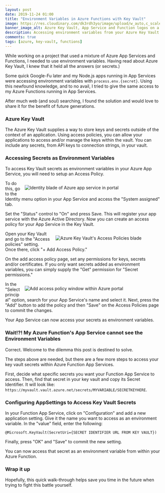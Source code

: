 ```yaml
---
layout: post
date: 2019-11-24 01:00
title: "Environment Variables in Azure Functions with Key Vault"
image: https://res.cloudinary.com/dk3rdh3yo/image/upload/w_auto,c_scale/69502090-f4b96a80-0ed0-11ea-95fd-8c51ac152b14_mukvtv.jpg
banner_image_alt: Azure Key Vault, App Service and Function logos on a background of the Azure portal.
description: Accessing environment variables from your Azure Key Vault is simple for normal Azure App Services, but a little more involved for Azure Function App Services.
comments: true
tags: [azure, key-vault, functions]
---
```


While working on a project that used a mixture of Azure App Services and Functions, I needed to use environment variables. Having read about Azure Key Vault, I knew that it held all the answers (or secrets.)

Some quick Google-Fu later and my Node.js apps running in App Services were accessing environment variables with `process.env.{secret}`. Using this newfound knowledge, and to no avail, I tried to give the same access to my Azure Functions running in App Services.

After much web (and soul) searching, I found the solution and would love to share it for the benefit of future generations.

<!--more-->

### Azure Key Vault

The Azure Key Vault supplies a way to store keys and secrets outside of the context of an application. Using access policies, you can allow your applications to access and/or manage the keys within the vault. You can include any secrets, from API keys to connection strings, in your vault.

### Accessing Secrets as Environment Variables

To access Key Vault secrets as environment variables in your Azure App Service, you will need to setup an Access Policy.

<figure style="width:400px;float:right;margin-left:15px">
    <img src="https://res.cloudinary.com/dk3rdh3yo/image/upload/w_auto,c_scale/69500724-393e0980-0ec3-11ea-8ac5-c859956c3a12_tylwgx.jpg"
    class="cld-responsive"
    alt="Identity blade of Azure app service in portal" />
</figure>

To do this, go to the Identity menu option in your App Service and access the "System assigned" tab.

Set the "Status" control to "On" and press Save. This will register your app service with the Azure Active Directory. Now you can create an access policy for your App Service in the Key Vault.

<figure style="width:300px;float:right;margin-left:15px">
    <img src="https://res.cloudinary.com/dk3rdh3yo/image/upload/w_auto,c_scale/69500821-2ed03f80-0ec4-11ea-959c-94e540cfa40f_qlsmbm.jpg"
    alt="Azure Key Vault's Access Policies blade"
    class="cld-responsive"
    />
</figure>

Open your Key Vault and go to the "Access policies" setting. Once there, click "+ Add Access Policy."

On the add access policy page, set any permissions for keys, secrets and/or certificates. If you only want secrets added as environment variables, you can simply supply the "Get" permission for "Secret permissions."

<figure style="width:400px;float:right;margin-left:15px">
    <img src="https://res.cloudinary.com/dk3rdh3yo/image/upload/w_auto,c_scale/69501029-82438d00-0ec6-11ea-825d-c346edc624d4_lynncg.jpg"
    alt="Add access policy window within Azure portal"
    class="cld-responsive"
    />
</figure>

In the "Select principal" option, search for your App Service's name and select it. Next, press the "Add" button to add the policy and then "Save" on the Access Policies page to commit the changes.

Your App Service can now access your secrets as environment variables.

### Wait!?! My Azure Function's App Service cannot see the Environment Variables

Correct. Welcome to the dilemma this post is destined to solve.

The steps above are needed, but there are a few more steps to access your key vault secrets within Azure Function App Services.

First, decide what specific secrets you want your Function App Service to access. Then, find that secret in your key vault and copy its Secret Identifier. It will look like: `https://myvault.vault.azure.net/secrets/MYVARIABLE/SECRETKEYHERE`.

### Configuring AppSettings to Access Key Vault Secrets

In your Function App Service, click on "Configuration" and add a new application setting. Give it the name you want to access as an environment variable. In the "value" field, enter the following:

```
@Microsoft.KeyVault(SecretUri={SECRET IDENTIFIER URL FROM KEY VAULT})
```

Finally, press "OK" and "Save" to commit the new setting.

You can now access that secret as an environment variable from within your Azure Function.

### Wrap it up

Hopefully, this quick walk-through helps save you time in the future when trying to fight this battle yourself.
